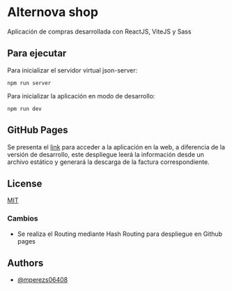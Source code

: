 # Alternova shop

Aplicación de compras desarrollada con ReactJS, ViteJS y Sass

## Para ejecutar

Para inicializar el servidor virtual json-server:
```
npm run server
```
Para inicializar la aplicación en modo de desarrollo:
```
npm run dev
```

## GitHub Pages

Se presenta el [link](https://mperezs06408.github.io/alternova-shop/) para acceder a la aplicación en la web, a diferencia de la versión de desarrollo, este despliegue leerá la información desde un archivo estático y generará la descarga de la factura correspondiente.

## License

[MIT](https://choosealicense.com/licenses/mit/)

### Cambios

-   Se realiza el Routing mediante Hash Routing para despliegue en Github pages


## Authors

- [@mperezs06408](https://github.com/mperezs06408)

